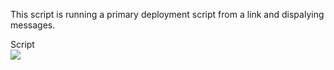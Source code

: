 This script is running a primary deployment script from a link and dispalying messages.

Script 
<br />
<a href="https://portal.azure.com/#create/Microsoft.Template/uri/https%3A%2F%2Fraw.githubusercontent.com%2Fmadsamuel%2Fwvd%2Fmaster%2Farm%2Faadcredvalidation%2Fdeploy.json" target="_blank">
    <img src="http://azuredeploy.net/deploybutton.png"/>
</a>
<br/>
